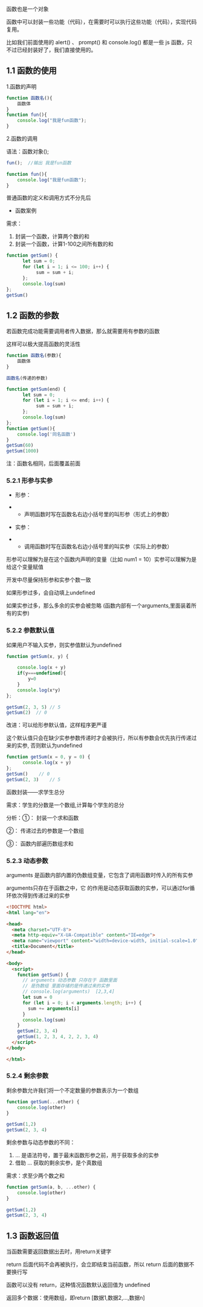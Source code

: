 函数也是一个对象

函数中可以封装一些功能（代码），在需要时可以执行这些功能（代码），实现代码复用。

比如我们前面使用的 alert() 、 prompt() 和 console.log() 都是一些 js 函数，只不过已经封装好了，我们直接使用的。



## 1.1 函数的使用

1.函数的声明

```javascript
function 函数名(){
    函数体
}
function fun(){
    console.log("我是fun函数");
}
```



2.函数的调用

语法：函数对象();

```javascript
fun();  //输出 我是fun函数
 
function fun(){
    console.log("我是fun函数");
}
```

普通函数的定义和调用方式不分先后



- 函数案例

需求：

1. 封装一个函数，计算两个数的和
2. 封装一个函数，计算1-100之间所有数的和

```javascript
function getSum() {
      let sum = 0;
      for (let i = 1; i <= 100; i++) {
           sum = sum + i;
      };
      console.log(sum)
};
getSum()
```



## 1.2 函数的参数

若函数完成功能需要调用者传入数据，那么就需要用有参数的函数

这样可以极大提高函数的灵活性

```javascript
function 函数名(参数){
    函数体
}
 
函数名(传递的参数)
```



```javascript
function getSum(end) {
      let sum = 0;
      for (let i = 1; i <= end; i++) {
           sum = sum + i;
      };
      console.log(sum)
};
function getSum(){
    console.log('同名函数')
}
getSum(60)
getSum(1000)
```

注：函数名相同，后面覆盖前面



### 5.2.1 形参与实参

- 形参：

- - 声明函数时写在函数名右边小括号里的叫形参（形式上的参数）

- 实参：

- - 调用函数时写在函数名右边小括号里的叫实参（实际上的参数）

形参可以理解为是在这个函数内声明的变量（比如 num1 = 10）实参可以理解为是给这个变量赋值

开发中尽量保持形参和实参个数一致

如果形参过多，会自动填上undefined

如果实参过多，那么多余的实参会被忽略 (函数内部有一个arguments,里面装着所有的实参)



### 5.2.2 参数默认值

如果用户不输入实参，则实参值默认为undefined

```javascript
function getSum(x, y) {
      
    console.log(x + y)
    if(y===undefined){
        y=0
    }
    console.log(x*y) 
};
 
getSum(2, 3, 5) // 5
getSum(2)  // 0
```

改进：可以给形参默认值，这样程序更严谨

这个默认值只会在缺少实参参数传递时才会被执行，所以有参数会优先执行传递过来的实参, 否则默认为undefined

```javascript
function getSum(x = 0, y = 0) {
      console.log(x + y)
};
getSum()    // 0
getSum(2, 3)    // 5
```



函数封装——求学生总分

需求：学生的分数是一个数组,计算每个学生的总分

分析：①： 封装一个求和函数

②： 传递过去的参数是一个数组

③： 函数内部遍历数组求和



### 5.2.3 动态参数

arguments 是函数内部内置的伪数组变量，它包含了调用函数时传入的所有实参

arguments只存在于函数之中，它 的作用是动态获取函数的实参，可以通过for循环依次得到传递过来的实参

```html
<!DOCTYPE html>
<html lang="en">
 
<head>
  <meta charset="UTF-8">
  <meta http-equiv="X-UA-Compatible" content="IE=edge">
  <meta name="viewport" content="width=device-width, initial-scale=1.0">
  <title>Document</title>
</head>
 
<body>
  <script>
    function getSum() {
      // arguments 动态参数 只存在于 函数里面
      // 是伪数组 里面存储的是传递过来的实参
      // console.log(arguments)  [2,3,4]
      let sum = 0
      for (let i = 0; i < arguments.length; i++) {
        sum += arguments[i]
      }
      console.log(sum)
    }
    getSum(2, 3, 4)
    getSum(1, 2, 3, 4, 2, 2, 3, 4)
  </script>
</body>
 
</html>
```



### 5.2.4 剩余参数

剩余参数允许我们将一个不定数量的参数表示为一个数组

```javascript
function getSum(...other) {
    console.log(other)
}
 
getSum(1,2)
getSum(2, 3, 4)
```



剩余参数与动态参数的不同：

1. ... 是语法符号，置于最末函数形参之前，用于获取多余的实参
2. 借助 ... 获取的剩余实参，是个真数组



需求：求至少两个数之和

```javascript
function getSum(a, b, ...other) {
    console.log(other)
}
 
getSum(1,2)
getSum(2, 3, 4)
```



## 1.3 函数返回值

当函数需要返回数据出去时，用return关键字

return 后面代码不会再被执行，会立即结束当前函数，所以 return 后面的数据不要换行写

函数可以没有 return，这种情况函数默认返回值为 undefined

返回多个数据：使用数组，即return [数据1,数据2,...,数据n]